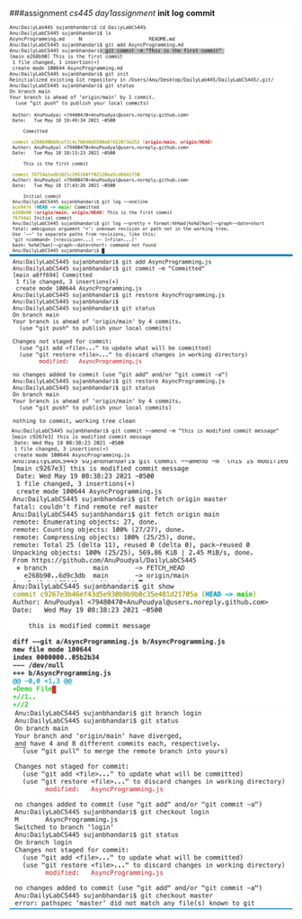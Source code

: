###assignment
_cs445 day1assignment_
**init** **log** **commit**

![git init commit](https://github.com/AnuPoudyal/DailyLabCS445/blob/main/init:commit.png)
![git log](https://github.com/AnuPoudyal/DailyLabCS445/blob/main/log.png)
![git restore](https://github.com/AnuPoudyal/DailyLabCS445/blob/main/restore.png)
![git amend](https://github.com/AnuPoudyal/DailyLabCS445/blob/main/amend.png)
![git fetch](https://github.com/AnuPoudyal/DailyLabCS445/blob/main/fetch.png)
![git show](https://github.com/AnuPoudyal/DailyLabCS445/blob/main/show.png)
![git show](https://github.com/AnuPoudyal/DailyLabCS445/blob/main/branch.png)

